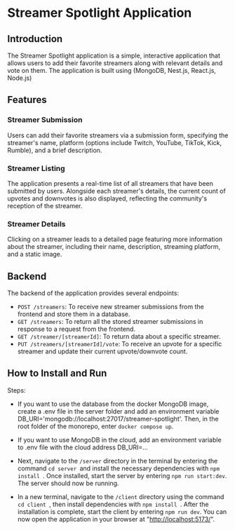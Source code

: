 # Streamer Spotlight Application

## Introduction

The Streamer Spotlight application is a simple, interactive application that
allows users to add their favorite streamers along with relevant details and
vote on them. The application is built using (MongoDB, Nest.js, React.js,
Node.js)

## Features

### Streamer Submission

Users can add their favorite streamers via a submission form, specifying the
streamer's name, platform (options include Twitch, YouTube, TikTok, Kick,
Rumble), and a brief description.

### Streamer Listing

The application presents a real-time list of all streamers that have been
submitted by users. Alongside each streamer's details, the current count of
upvotes and downvotes is also displayed, reflecting the community's reception of
the streamer.

### Streamer Details

Clicking on a streamer leads to a detailed page featuring more information about
the streamer, including their name, description, streaming platform, and a
static image.

## Backend

The backend of the application provides several endpoints:

- `POST /streamers`: To receive new streamer submissions from the frontend and
  store them in a database.
- `GET /streamers`: To return all the stored streamer submissions in response to
  a request from the frontend.
- `GET /streamer/[streamerId]`: To return data about a specific streamer.
- `PUT /streamers/[streamerId]/vote`: To receive an upvote for a specific
  streamer and update their current upvote/downvote count.

## How to Install and Run

Steps:

* If you want to use the database from the docker MongoDB image, create a .env file in
  the server folder and add an environment variable
  DB_URI='mongodb://localhost:27017/streamer-spotlight'. Then, in the root folder
  of the monorepo, enter `docker compose up`.
* If you want to use MongoDB in the cloud, add an environment variable to .env file with the
  cloud address DB_URI=...

* Next, navigate to the `/server` directory in the terminal by entering the command `cd server `and install the necessary dependencies with `npm install `. Once installed, start the server by entering `npm run start:dev`. The server should
  now be running.
* In a new terminal, navigate to the `/client` directory using the command `cd client `, then install dependencies with `npm install `. After the installation is complete, start the client by entering `npm run dev`. You can
  now open the application in your browser at
  "[http://localhost:5173/](http://localhost:5173/)".
